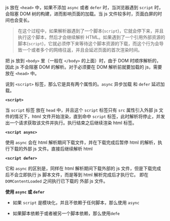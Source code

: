 js 放在 `<head>` 中，如果不添加 `async` 或者 `defer` 时，当浏览器遇到 `script` 时，会阻塞 DOM 树的构建，进而影响页面的加载。当 js 文件较多时，页面白屏的时间也会变长。

> 在这个过程中，如果解析器遇到了一个脚本(`script`)，它就会停下来，并且执行这个脚本，然后才会继续解析 HTML。如果遇到了一个引用外部资源的脚本(`script`)，它就必须停下来等待这个脚本资源的下载，而这个行为会导致一个或者多个的网络往返，并且会延迟页面的首次渲染时间。

把 js 放到 `<body>` 里（一般在 `</body>` 的上面）时，由于 DOM 时顺序解析的，因此 js 不会阻塞 DOM 的解析。对于必须要在 DOM 解析前就要加载的 js，需要放在 `<head>` 中。

说到 `<script>` 标签，那么它是具有两个属性的。`async` 异步加载 和 `defer` 延迟加载。

**`<script>`**

当 `script` 标签 放在 `head` 中，并且这个 `script` 标签只有 `src` 属性引入外部 js 文件的情况下，html 文件开始渲染，直到命中 `script` 标签，此时解析将停止，并发出一个请求获取该文件并执行。执行结束之后继续渲染 html 标签。

**`<script async>`**

使用 `async` 会在 html 解析期间下载文件，并在下载完成后暂停 html 的解析，执行下载的外部 js 文件。直接后继续解析 html

**`<script defer>`**

它和 `async` 的区别是，同样在 html 解析期间下载外部的 js 文件，但是下载完成后不会立即执行 js 脚本文件，而是等到 html 解析完成后才执行它。 即在 `DOMContentLoaded` 之间执行已下载的 外部 js 文件。

**使用 `async` 或 `defer`**

* 如果 `script` 是模块化，并且不依赖于任何脚本，那么使用 `async`

* 如果脚本依赖于或者被另一个脚本依赖，那么使用`defe`